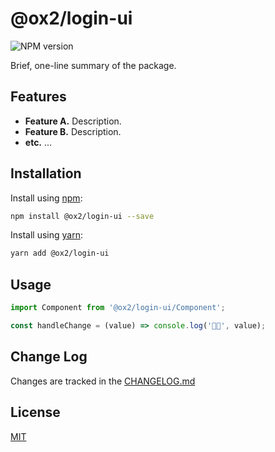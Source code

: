 # @ox2/login-ui
![NPM version](https://img.shields.io/badge/npm-private-orange.svg?style=flat)
<!-- ![NPM version](https://img.shields.io/npm/v/@ox2/login-ui.svg?style=flat) -->


Brief, one-line summary of the package.

## Features

* **Feature A.** Description.
* **Feature B.** Description.
* **etc.** ...

## Installation
Install using [npm](http://npmjs.com):
```sh
npm install @ox2/login-ui --save
```
Install using [yarn](http://yarnpkg.com):
```sh
yarn add @ox2/login-ui
```

## Usage
```js
import Component from '@ox2/login-ui/Component';

const handleChange = (value) => console.log('👾👾', value);


```

## Change Log
Changes are tracked in the [CHANGELOG.md](https://github.com/ox2/login-ui/blob/master/CHANGELOG.md)

## License
[MIT](https://github.com/ox2/login-ui/blob/master/LICENSE)
